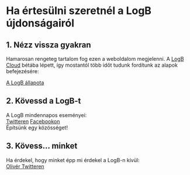 # Ha értesülni szeretnél a LogB újdonságairól

## 1. Nézz vissza gyakran

Hamarosan rengeteg tartalom fog ezen a weboldalom megjelenni. A [LogB Cloud](https://cloud.logb.hu) bétába lépett, így mostantól több időt tudunk fordítunk az alapok befejezésére:

[A LogB állapota](/about/)

## 2. Kövessd a LogB-t

A LogB mindennapos eseményei:\
[Twitteren](https://www.twitter.com/logbproject/)
[Facebookon](https://www.facebook.com/logbproject/)\
Építsünk egy közösséget!

## 3. Kövess... minket

Ha érdekel, hogy minket épp mi érdekel a LogB-n kívül:\
[Olivér Twitteren](https://www.twitter.com/remenyo/)
